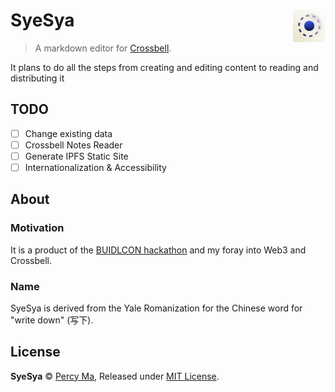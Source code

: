 # SyeSya <img align="right" valign="center" height="52" width="52" src="./public/favicon.svg" alt="SyeSya logo" />

> A markdown editor for [Crossbell](https://crossbell.io/).

It plans to do all the steps from creating and editing content to reading and distributing it

## TODO

- [ ] Change existing data
- [ ] Crossbell Notes Reader
- [ ] Generate IPFS Static Site
- [ ] Internationalization & Accessibility

## About

### Motivation

It is a product of the [BUIDLCON hackathon](https://buidlcon.dev/) and my foray into Web3 and Crossbell.

### Name

SyeSya is derived from the Yale Romanization for the Chinese word for "write down" (写下).

## License

**SyeSya** © [Percy Ma](https://github.com/kecrily), Released under [MIT License](LICENSE).
